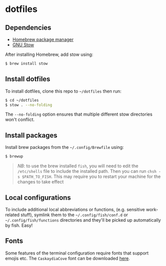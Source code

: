 # dotfiles

## Dependencies

- [Homebrew package manager](https://brew.sh/)
- [GNU Stow](https://www.gnu.org/software/stow/)

After installing Homebrew, add stow using:

```bash
$ brew install stow
```

## Install dotfiles

To install dotfiles, clone this repo to `~/dotfiles` then run:

```bash
$ cd ~/dotfiles
$ stow . --no-folding
```

The `--no-folding` option ensures that multiple different stow directories won't conflict.

## Install packages

Install brew packages from the `~/.config/Brewfile` using:

```bash
$ brewup
```

> *NB*: to use the brew installed `fish`, you will need to edit the `/etc/shells` file to include the installed
path. Then you can run `chsh -s $PATH_TO_FISH`. This may require you to restart your machine for the changes
to take effect

## Local configurations

To include additional local abbreviations or functions, (e.g. sensitive work-related stuff), symlink them to
the `~/.config/fish/conf.d` or `~/.config/fish/functions` directories and they'll be picked up automatically
by fish. Easy!

## Fonts

Some features of the terminal configuration require fonts that support emojis etc. The `CaskaydiaCove` font
can be downloaded [here](https://www.nerdfonts.com/font-downloads).
